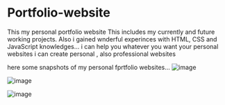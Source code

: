 # Portfolio-website
This my personal portfolio website
This includes my currently and future working projects.
Also i gained wnderful experinces with HTML, CSS and JavaScript knowledges...
i can help you whatever you want your personal websites 
i can create personal , also professional websites 


here some snapshots of my personal fprtfolio websites...
![image](https://github.com/Arafath-MSM/Portfolio-website/assets/139915083/36ac44ab-2552-4def-8281-e63f6d3b3c7b)

![image](https://github.com/Arafath-MSM/Portfolio-website/assets/139915083/59da5869-d52b-4b71-b354-bcdaee60e606)

![image](https://github.com/Arafath-MSM/Portfolio-website/assets/139915083/6f0b6c93-95bb-4610-b629-041f0617a6b9)




